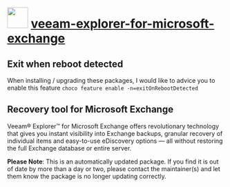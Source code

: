 # <img src="https://cdn.jsdelivr.net/gh/mkevenaar/chocolatey-packages@79620c3dbe7f3f6a76f7ca918d5b59aa10a61438/icons/veeam-explorer-for-microsoft-exchange.png" width="48" height="48"/> [veeam-explorer-for-microsoft-exchange](https://chocolatey.org/packages/veeam-explorer-for-microsoft-exchange)

## Exit when reboot detected

When installing / upgrading these packages, I would like to advice you to enable this feature `choco feature enable -n=exitOnRebootDetected`

## Recovery tool for Microsoft Exchange

Veeam® Explorer™ for Microsoft Exchange offers revolutionary technology that gives you instant visibility into Exchange backups, granular recovery of individual items and easy-to-use eDiscovery options — all without restoring the full Exchange database or entire server.

**Please Note**: This is an automatically updated package. If you find it is
out of date by more than a day or two, please contact the maintainer(s) and
let them know the package is no longer updating correctly.
